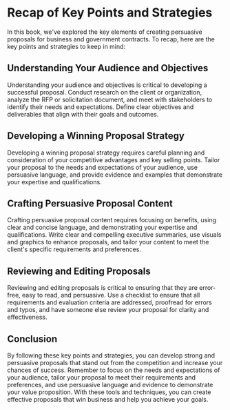 Recap of Key Points and Strategies
==========================================================

In this book, we've explored the key elements of creating persuasive proposals for business and government contracts. To recap, here are the key points and strategies to keep in mind:

Understanding Your Audience and Objectives
------------------------------------------

Understanding your audience and objectives is critical to developing a successful proposal. Conduct research on the client or organization, analyze the RFP or solicitation document, and meet with stakeholders to identify their needs and expectations. Define clear objectives and deliverables that align with their goals and outcomes.

Developing a Winning Proposal Strategy
--------------------------------------

Developing a winning proposal strategy requires careful planning and consideration of your competitive advantages and key selling points. Tailor your proposal to the needs and expectations of your audience, use persuasive language, and provide evidence and examples that demonstrate your expertise and qualifications.

Crafting Persuasive Proposal Content
------------------------------------

Crafting persuasive proposal content requires focusing on benefits, using clear and concise language, and demonstrating your expertise and qualifications. Write clear and compelling executive summaries, use visuals and graphics to enhance proposals, and tailor your content to meet the client's specific requirements and preferences.

Reviewing and Editing Proposals
-------------------------------

Reviewing and editing proposals is critical to ensuring that they are error-free, easy to read, and persuasive. Use a checklist to ensure that all requirements and evaluation criteria are addressed, proofread for errors and typos, and have someone else review your proposal for clarity and effectiveness.

Conclusion
----------

By following these key points and strategies, you can develop strong and persuasive proposals that stand out from the competition and increase your chances of success. Remember to focus on the needs and expectations of your audience, tailor your proposal to meet their requirements and preferences, and use persuasive language and evidence to demonstrate your value proposition. With these tools and techniques, you can create effective proposals that win business and help you achieve your goals.
